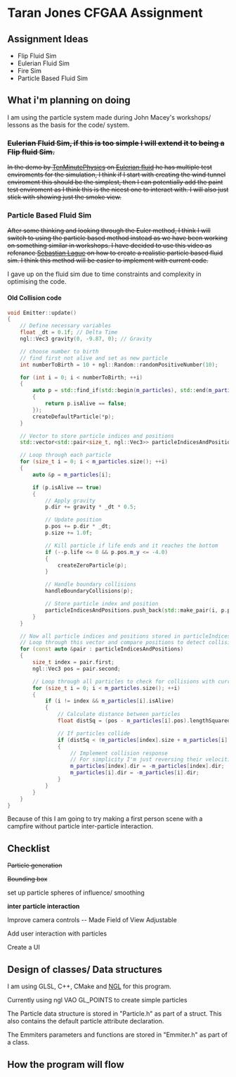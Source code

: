 # Taran Jones CFGAA Assignment

## Assignment Ideas

- Flip Fluid Sim
- Eulerian Fluid Sim
- Fire Sim
- Particle Based Fluid Sim

## What i'm planning on doing

I am using the particle system made during John Macey's workshops/ lessons as the basis for the code/ system.

### ~~Eulerian Fluid Sim, if this is too simple I will extend it to being a Flip fluid Sim.~~

~~In the demo by [TenMinutePhysics](https://matthias-research.github.io/pages/tenMinutePhysics/index.html "Link to TenMinutePhysics")
on [Eulerian fluid](https://matthias-research.github.io/pages/tenMinutePhysics/17-fluidSim.html "Fluid Sim") he has multiple test enviroments for the simulation,
I think if I start with creating the wind tunnel enviroment this should be the simplest, then I can potentially add the paint test enviroment as I think this is the nicest one to interact with.
I will also just stick with showing just the smoke view.~~

### Particle Based Fluid Sim

~~After some thinking and looking through the Euler method, I think I will switch to using the particle based method instead as we have been working on something similar in workshops.
I have decided to use this video as referance [Sebastian Lague](https://www.youtube.com/watch?v=rSKMYc1CQHE&) on how to create a realistic particle based fluid sim. I think this method will be easier to implement with current code.~~

I gave up on the fluid sim due to time constraints and complexity in optimising the code.
#### Old Collision code
```C++
void Emitter::update()
{
    // Define necessary variables
    float _dt = 0.1f; // Delta Time
    ngl::Vec3 gravity(0, -9.87, 0); // Gravity

    // choose number to birth
    // find first not alive and set as new particle
    int numberToBirth = 10 + ngl::Random::randomPositiveNumber(10);

    for (int i = 0; i < numberToBirth; ++i)
    {
        auto p = std::find_if(std::begin(m_particles), std::end(m_particles), [](auto p)
        {
            return p.isAlive == false;
        });
        createDefaultParticle(*p);
    }

    // Vector to store particle indices and positions
    std::vector<std::pair<size_t, ngl::Vec3>> particleIndicesAndPositions;

    // Loop through each particle
    for (size_t i = 0; i < m_particles.size(); ++i)
    {
        auto &p = m_particles[i];

        if (p.isAlive == true)
        {
            // Apply gravity
            p.dir += gravity * _dt * 0.5;

            // Update position
            p.pos += p.dir * _dt;
            p.size += 1.0f;

            // Kill particle if life ends and it reaches the bottom
            if (--p.life <= 0 && p.pos.m_y <= -4.0)
            {
                createZeroParticle(p);
            }

            // Handle boundary collisions
            handleBoundaryCollisions(p);

            // Store particle index and position
            particleIndicesAndPositions.push_back(std::make_pair(i, p.pos));
        }
    }

    // Now all particle indices and positions stored in particleIndicesAndPositions vector
    // Loop through this vector and compare positions to detect collisions
    for (const auto &pair : particleIndicesAndPositions)
    {
        size_t index = pair.first;
        ngl::Vec3 pos = pair.second;

        // Loop through all particles to check for collisions with current particle
        for (size_t i = 0; i < m_particles.size(); ++i)
        {
            if (i != index && m_particles[i].isAlive)
            {
                // Calculate distance between particles
                float distSq = (pos - m_particles[i].pos).lengthSquared();

                // If particles collide
                if (distSq < (m_particles[index].size + m_particles[i].size) * (m_particles[index].size + m_particles[i].size))
                {
                    // Implement collision response
                    // For simplicity I'm just reversing their velocities
                    m_particles[index].dir = -m_particles[index].dir;
                    m_particles[i].dir = -m_particles[i].dir;
                }
            }
        }
    }
}
```
Because of this I am going to try making a first person scene with a campfire without particle inter-particle interaction.

## Checklist

~~Particle generation~~

~~Bounding box~~

set up particle spheres of influence/ smoothing

**inter particle interaction**

Improve camera controls
-- Made Field of View Adjustable

Add user interaction with particles

Create a UI

## Design of classes/ Data structures

I am using GLSL, C++, CMake and [NGL](https://github.com/NCCA/NGL.git) for this program.

Currently using ngl VAO GL_POINTS to create simple particles

The Particle data structure is stored in "Particle.h" as part of a struct. This also contains the default particle attribute declaration.

The Emmiters parameters and functions are stored in "Emmiter.h" as part of a class.

## How the program will flow
